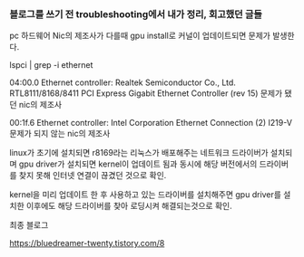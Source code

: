 ### 블로그를 쓰기 전 troubleshooting에서 내가 정리, 회고했던 글들

pc 하드웨어 Nic의 제조사가 다를때 gpu install로 커널이 업데이트되면 문제가 발생한다.
 
lspci | grep -i ethernet
 
04:00.0 Ethernet controller: Realtek Semiconductor Co., Ltd. RTL8111/8168/8411 PCI Express Gigabit Ethernet Controller (rev 15) 
  문제가 됐던 nic의 제조사
  
00:1f.6 Ethernet controller: Intel Corporation Ethernet Connection (2) I219-V
  문제가 되지 않는 nic의 제조사 

linux가 초기에 설치되면 r8169라는 리눅스가 배포해주는 네트워크 드라이버가 설치되며 
gpu driver가 설치되면 kernel이 업데이트 됨과 동시에 해당 버전에서의 드라이버를 찾지 못해 인터넷 연결이 끊겼던 것으로 확인.

kernel을 미리 업데이트 한 후 사용하고 있는 드라이버를 설치해주면 gpu driver를 설치한 이후에도 해당 드라이버를 찾아 로딩시켜 해결되는것으로 확인.


최종 블로그

https://bluedreamer-twenty.tistory.com/8
